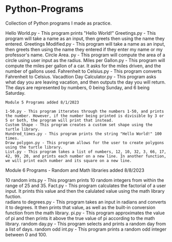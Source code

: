 # Python-Programs
Collection of Python programs I made as practice. 

Hello World.py - This program prints "Hello World!"
Greetings.py - This program will take a name as an input, then greets then using the name they entered.
Greetings Modified.py - This program will take a name as an input, then greets then using the name they entered if they enter my name or my professor's name.
Circle Area. py - This program will compute the area of a circle using user input as the radius.
Miles per Gallon.py - This program will compute the miles per gallon of a car. It asks for the miles driven, and the number of gallons used.
Fahrenheit to Celsius.py - This program converts Fahrenheit to Celsius.
Vacadtion Day Calculator.py - This program asks what day you are leaving vacation, and then outputs the day you will return. The days are represented by numbers, 0 being Sunday, and 6 being Saturday.
~~~~~~~~~~~~~~~~~~~~~~~~~~~~~~~~~~~~~~~~~~~~~~~~~~~~~~~~~~~~~~~~~~~~~~~~~~~~~~~~~~~~~~~~~~~~~~~~~~~~~~~~~~~~~~~~~~~~~~~~~~~~~~~~~~~~~~~~~~~~~~~~~~~~~~~~~~~~~~~~~~~~~~~~~~~~~~~~~~~~~~~~~~~~~~~~~~~~~~~~~~~~
Module 5 Programs added 8/1/2023

1-50.py - This program itterates through the numbers 1-50, and prints the number. However, if the number being printed is divisible by 3 or 5 or both, the program will print that instead.
Custom Shape - This program creates a custom set shape using the turtle library.
Hundred_times.py - This program prints the string "Hello World!" 100 times.
Draw polygon.py - This program allows for the user to create polygons using the turtle library.
List.py - This program takes a list of numbers, 12, 10, 32, 3, 66, 17, 42, 99, 20, and prints each number on a new line. In another function, we will print each number and its square on a new line.
~~~~~~~~~~~~~~~~~~~~~~~~~~~~~~~~~~~~~~~~~~~~~~~~~~~~~~~~~~~~~~~~~~~~~~~~~~~~~~~~~~~~~~~~~~~~~~~~~~~~~~~~~~~~~~~~~~~~~~~~~~~~~~~~~~~~~~~~~~~~~~~~~~~~~~~~~~~~~~~~~~~~~~~~~~~~~~~~~~~~~~~~~~~~~~~~~~~~~~~~~~~~
Module 6 Programs - Random and Math libraries added 8/8/2023

10 random ints.py - This program prints 10 random integers from within the range of 25 and 35.
Fact.py - This program calculates the factorial of a user input. It prints this value and then the calulated value using the math library fuction.  
radians to degrees.py - This program takes an input in radians and converts it to degrees. It then prints that value, as well as the built-in conversion function from the math library.
pi.py - This program approximates the value of pi and then prints it above the true value of pi according to the math library.
random day.py - This program selects and prints a random day from a list of days.
random odd int.py - This program prints a random odd integer between 0 and 100.
~~~~~~~~~~~~~~~~~~~~~~~~~~~~~~~~~~~~~~~~~~~~~~~~~~~~~~~~~~~~~~~~~~~~~~~~~~~~~~~~~~~~~~~~~~~~~~~~~~~~~~~~~~~~~~~~~~~~~~~~~~~~~~~~~~~~~~~~~~~~~~~~~~~~~~~~~~~~~~~~~~~~~~~~~~~~~~~~~~~~~~~~~~~~~~~~~~~~~~~~~~~~

